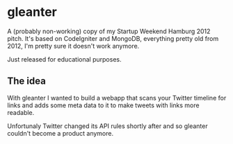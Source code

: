 gleanter
========

A (probably non-working) copy of my Startup Weekend Hamburg 2012 pitch.
It's based on CodeIgniter and MongoDB, everything pretty old from 2012,
I'm pretty sure it doesn't work anymore.

Just released for educational purposes.

The idea
--------
With gleanter I wanted to build a webapp that scans your Twitter timeline
for links and adds some meta data to it to make tweets with links more
readable.

Unfortunaly Twitter changed its API rules shortly after and so gleanter
couldn't become a product anymore.

